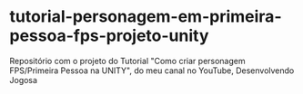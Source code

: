 # tutorial-personagem-em-primeira-pessoa-fps-projeto-unity
 Repositório com o projeto do Tutorial "Como criar personagem FPS/Primeira Pessoa na UNITY", do meu canal no YouTube, Desenvolvendo Jogosa

